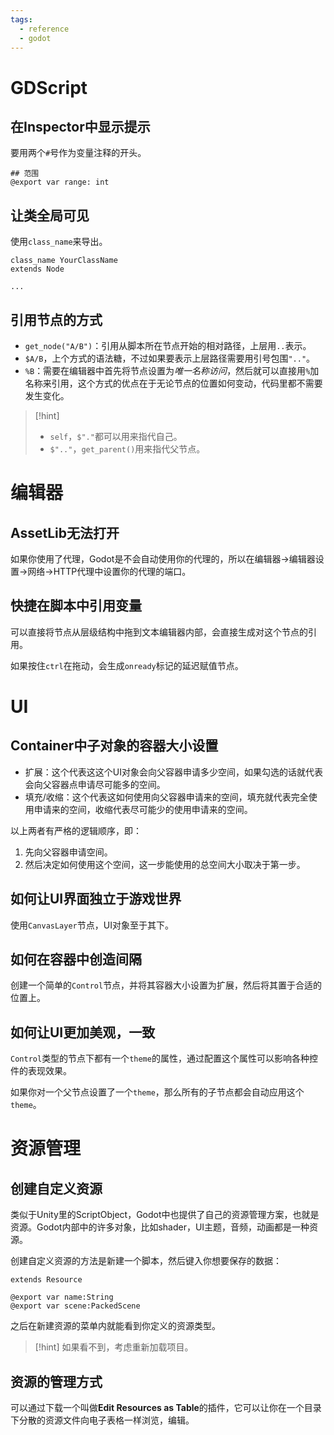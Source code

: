 ```yaml
---
tags:
  - reference
  - godot
---
```

# GDScript

## 在Inspector中显示提示

要用两个`#`号作为变量注释的开头。

```gds
## 范围
@export var range: int
```

## 让类全局可见

使用`class_name`来导出。

```gdscript
class_name YourClassName
extends Node

...
```

## 引用节点的方式

- `get_node("A/B")`：引用从脚本所在节点开始的相对路径，上层用`..`表示。
- `$A/B`，上个方式的语法糖，不过如果要表示上层路径需要用引号包围`".."`。
- `%B`：需要在编辑器中首先将节点设置为*唯一名称访问*，然后就可以直接用`%`加名称来引用，这个方式的优点在于无论节点的位置如何变动，代码里都不需要发生变化。

> [!hint]
> - `self`，`$"."`都可以用来指代自己。
> - `$".."`，`get_parent()`用来指代父节点。

# 编辑器

## AssetLib无法打开

如果你使用了代理，Godot是不会自动使用你的代理的，所以在编辑器->编辑器设置->网络->HTTP代理中设置你的代理的端口。

## 快捷在脚本中引用变量

可以直接将节点从层级结构中拖到文本编辑器内部，会直接生成对这个节点的引用。

如果按住`ctrl`在拖动，会生成`onready`标记的延迟赋值节点。

# UI

## Container中子对象的容器大小设置

- 扩展：这个代表这这个UI对象会向父容器申请多少空间，如果勾选的话就代表会向父容器点申请尽可能多的空间。
- 填充/收缩：这个代表这如何使用向父容器申请来的空间，填充就代表完全使用申请来的空间，收缩代表尽可能少的使用申请来的空间。

以上两者有严格的逻辑顺序，即：
1. 先向父容器申请空间。
2. 然后决定如何使用这个空间，这一步能使用的总空间大小取决于第一步。
## 如何让UI界面独立于游戏世界

使用`CanvasLayer`节点，UI对象至于其下。

## 如何在容器中创造间隔

创建一个简单的`Control`节点，并将其容器大小设置为扩展，然后将其置于合适的位置上。

## 如何让UI更加美观，一致

`Control`类型的节点下都有一个`theme`的属性，通过配置这个属性可以影响各种控件的表现效果。

如果你对一个父节点设置了一个`theme`，那么所有的子节点都会自动应用这个`theme`。

# 资源管理

## 创建自定义资源

类似于Unity里的ScriptObject，Godot中也提供了自己的资源管理方案，也就是资源。Godot内部中的许多对象，比如shader，UI主题，音频，动画都是一种资源。

创建自定义资源的方法是新建一个脚本，然后键入你想要保存的数据：
```gds
extends Resource

@export var name:String
@export var scene:PackedScene
```

之后在新建资源的菜单内就能看到你定义的资源类型。

> [!hint]
> 如果看不到，考虑重新加载项目。

## 资源的管理方式

可以通过下载一个叫做**Edit Resources as Table**的插件，它可以让你在一个目录下分散的资源文件向电子表格一样浏览，编辑。
